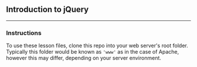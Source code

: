 ## Introduction to jQuery ##
-------------------------------
### Instructions ###

To use these lesson files, clone this repo into your web server's root folder. Typically this folder would be known as <code>'www'</code> as in the case of Apache, however this may differ, depending on your server environment.
